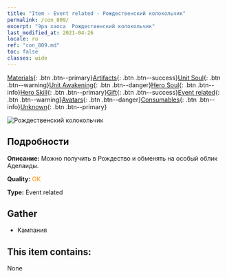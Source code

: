 ```yaml
---
title: "Item - Event related - Рождественский колокольчик"
permalink: /con_809/
excerpt: "Эра хаоса  Рождественский колокольчик"
last_modified_at: 2021-04-26
locale: ru
ref: "con_809.md"
toc: false
classes: wide
---
```

 [Materials](/ItemsRU/){: .btn .btn--primary}[Artifacts](/ItemsRU/Artifacts/){: .btn .btn--success}[Unit Soul](/ItemsRU/UnitSoul/){: .btn .btn--warning}[Unit Awakening](/ItemsRU/UnitAwakening/){: .btn .btn--danger}[Hero Soul](/ItemsRU/HeroSoul/){: .btn .btn--info}[Hero Skill](/ItemsRU/HeroSkill/){: .btn .btn--primary}[Gift](/ItemsRU/Gift/){: .btn .btn--success}[Event related](/ItemsRU/Events/){: .btn .btn--warning}[Avatars](/ItemsRU/Avatars/){: .btn .btn--danger}[Consumables](/ItemsRU/Consumables/){: .btn .btn--info}[Unknown](/ItemsRU/Unknown/){: .btn .btn--primary}

 ![Рождественский колокольчик](/images/t/i_3067.png)

## Подробности
 **Описание:** Можно получить в Рождество и обменять на особый облик Аделаиды.

 **Quality:** <span style="color: #FF8C00">OK</span>

 **Type:** Event related

## Gather

*    Кампания 

## This item contains:

  None

